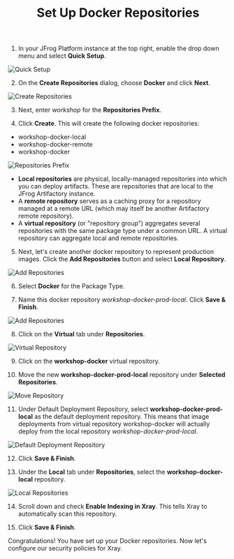 ﻿---
title: "Set Up Docker Repositories"
chapter: false
weight: 28
pre: "<b>2.8 </b>"
---
   
1. In your JFrog Platform instance at the top right, enable the drop down menu and select **Quick Setup**.

![Quick Setup](/images/quick-setup.png)

2. On the **Create Repositories** dialog, choose **Docker** and click **Next**.

![Create Repositories](/images/create-repositories.png)

3. Next, enter _workshop_ for the **Repositories Prefix**. 
   
4. Click **Create**. This will create the following docker repositories:

- workshop-docker-local
- workshop-docker-remote
- workshop-docker

![Repositories Prefix](/images/repositories-prefix.png)

- **Local repositories** are physical, locally-managed repositories into which you can deploy artifacts. These are repositories that are local to the JFrog Artifactory instance.
- A **remote repository** serves as a caching proxy for a repository managed at a remote URL (which may itself be another Artifactory remote repository). 
- A **virtual repository** (or "repository group") aggregates several repositories with the same package type under a common URL. A virtual repository can aggregate local and remote repositories.

5. Next, let's create another docker repository to represent production images. Click the **Add Repositories** button and select **Local Repository**.

![Add Repositories](/images/add-repositories.png)

6. Select **Docker** for the Package Type.

7. Name this docker repository _workshop-docker-prod-local_. Click **Save & Finish**.

![Add Repositories](/images/new-local-repository.png)

8. Click on the **Virtual** tab under **Repositories**.

![Virtual Repository](/images/virtual-repository.png)

9. Click on the **workshop-docker** virtual repository.

10. Move the new **workshop-docker-prod-local** repository under **Selected Repositories**.

![Move Repository](/images/move-repository.png)

11. Under Default Deployment Repository, select **workshop-docker-prod-local** as the default deployment repository. This means that image deployments from virtual repository workshop-docker will actually deploy from the local repository _workshop-docker-prod-local_.

![Default Deployment Repository](/images/default-deployment-repository.png)

12. Click **Save & Finish**.

13. Under the **Local** tab under **Repositories**, select the **workshop-docker-local** repository.

![Local Repositories](/images/local-repositories.png)

14. Scroll down and check **Enable Indexing in Xray**. This tells Xray to automatically scan this repository.

15. Click **Save & Finish**.


Congratulations! You have set up your Docker repositories. Now let's configure our security policies for Xray.


